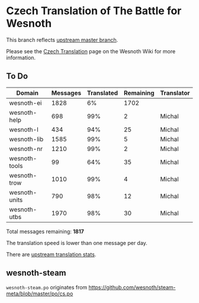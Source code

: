 # Czech Translation of The Battle for Wesnoth

This branch reflects [upstream master branch](https://github.com/wesnoth/wesnoth/tree/master).

Please see the [Czech Translation](https://wiki.wesnoth.org/CzechTranslation) page on the Wesnoth Wiki for more information.

## To Do

Domain | Messages | Translated | Remaining | Translator
------ | -------- | ---------- | --------- | ----------
wesnoth-ei | 1828 | 6% | 1702 |
wesnoth-help | 698 | 99% | 2 | Michal
wesnoth-l | 434 | 94% | 25 | Michal
wesnoth-lib | 1585 | 99% | 5 | Michal
wesnoth-nr | 1210 | 99% | 2 | Michal
wesnoth-tools | 99 | 64% | 35 | Michal
wesnoth-trow | 1010 | 99% | 4 | Michal
wesnoth-units | 790 | 98% | 12 | Michal
wesnoth-utbs | 1970 | 98% | 30 | Michal

Total messages remaining: **1817**

The translation speed is lower than one message per day.

There are [upstream translation stats](https://www.wesnoth.org/gettext/?view=langs&version=master&lang=cs).

## wesnoth-steam
`wesnoth-steam.po` originates from https://github.com/wesnoth/steam-meta/blob/master/po/cs.po
